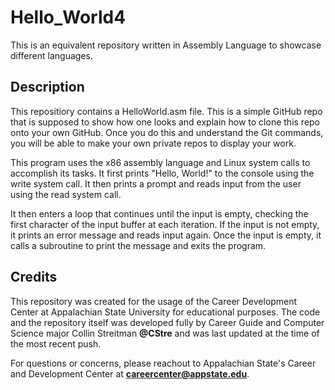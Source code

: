 # Hello_World4
This is an equivalent repository written in Assembly Language to showcase different languages.

## Description
This repositiory contains a HelloWorld.asm file. This is a simple GitHub repo that is supposed to show how one looks and
explain how to clone this repo onto your own GitHub. Once you do this and understand the Git commands, you will be able to 
make your own private repos to display your work. 

This program uses the x86 assembly language and Linux system calls to accomplish its tasks. It first prints "Hello, World!" 
to the console using the write system call. It then prints a prompt and reads input from the user using the read system call.

It then enters a loop that continues until the input is empty, checking the first character of the input buffer at each 
iteration. If the input is not empty, it prints an error message and reads input again. Once the input is empty, it calls a 
subroutine to print the message and exits the program.

## Credits
This repository was created for the usage of the Career Development Center at Appalachian State University for educational purposes.
The code and the repository itself was developed fully by Career Guide and Computer Science major Collin Streitman **@CStre** and was
last updated at the time of the most recent push. 

For questions or concerns, please reachout to Appalachian State's Career and Development Center at **careercenter@appstate.edu**.
